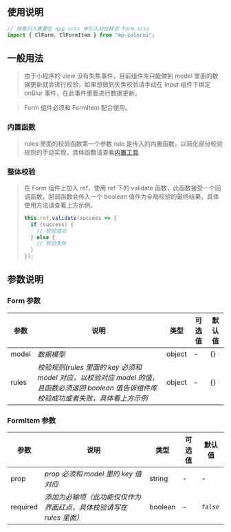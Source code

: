 ## 使用说明

```jsx
// 按需引入需要在 app.scss 中引入对应样式 form.scss
import { ClForm, ClFormItem } from "mp-colorui";
```

## 一般用法

> 由于小程序的 view 没有失焦事件，目前组件库只能做到 model 里面的数据更新就会进行校验，如果想做到失焦校验请手动在 Input 组件下绑定 onBlur 事件，在此事件里面进行数据更新。

> Form 组件必须和 FormItem 配合使用。

<CodeShow componentName='form' />

### 内置函数

> rules 里面的校验函数第一个参数 rule 是传入的内置函数，以简化部分校验规则的手动实现，具体函数请查看[内置工具](/mp-colorui-doc/util/rule)

### 整体校验

> 在 Form 组件上加入 ref，使用 ref 下的 validate 函数，此函数接受一个回调函数，回调函数会传入一个 boolean 值作为全局校验的最终结果，具体使用方法请查看上方示例。
>
> ```jsx
> this.ref.validate(success => {
>   if (success) {
>     // 校验成功
>   } else {
>     // 校验失败
>   }
> });
> ```

## 参数说明

### Form 参数

| 参数  | 说明                                                                                                                                      | 类型   | 可选值 | 默认值 |
| ----- | ----------------------------------------------------------------------------------------------------------------------------------------- | ------ | ------ | ------ |
| model | _数据模型_                                                                                                                                | object | -      | {}     |
| rules | _校验规则(rules 里面的 key 必须和 model 对应，以校验对应 model 的值，且函数必须返回 boolean 值告诉组件库校验成功或者失败，具体看上方示例_ | object | -      | {}     |

### FormItem 参数

| 参数     | 说明                                                                | 类型    | 可选值 | 默认值    |
| -------- | ------------------------------------------------------------------- | ------- | ------ | --------- |
| prop     | _prop 必须和 model 里的 key 值对应_                                 | string  | -      | -         |
| required | _添加为必输项（此功能仅仅作为界面红点，具体校验请写在 rules 里面）_ | boolean | -      | _`false`_ |

<FloatPhone url="https://yinliangdream.github.io/mp-colorui-h5-demo/#/package/formPackage/form/index" />
